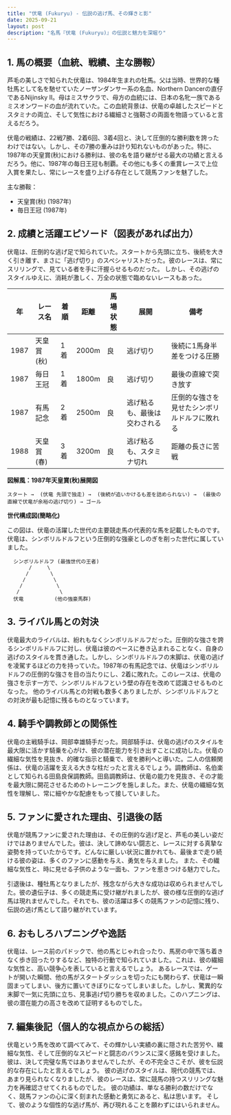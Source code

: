 ```yaml
---
title: "伏竜 (Fukuryu) - 伝説の逃げ馬、その輝きと影"
date: 2025-09-21
layout: post
description: "名馬『伏竜 (Fukuryu)』の伝説と魅力を深堀り"
---
```


## 1. 馬の概要（血統、戦績、主な勝鞍）

芦毛の美しさで知られた伏竜は、1984年生まれの牡馬。父は当時、世界的な種牡馬として名を馳せていたノーザンダンサー系の名血、Northern Dancerの直仔であるNijinsky II。母はミスサクラで、母方の血統には、日本の名牝一族であるミスオンワードの血が流れていた。この血統背景は、伏竜の卓越したスピードとスタミナの両立、そして気性における繊細さと強靭さの両面を物語っていると言えるだろう。

伏竜の戦績は、22戦7勝、2着6回、3着4回と、決して圧倒的な勝利数を誇ったわけではない。しかし、その7勝の重みは計り知れないものがあった。特に、1987年の天皇賞(秋)における勝利は、彼の名を語り継がせる最大の功績と言えるだろう。他に、1987年の毎日王冠も制覇。その他にも多くの重賞レースで上位入賞を果たし、常にレースを盛り上げる存在として競馬ファンを魅了した。

主な勝鞍：

* 天皇賞(秋) (1987年)
* 毎日王冠 (1987年)


## 2. 成績と活躍エピソード（図表があれば出力）

伏竜は、圧倒的な逃げ足で知られていた。スタートから先頭に立ち、後続を大きく引き離す、まさに「逃げ切り」のスペシャリストだった。彼のレースは、常にスリリングで、見ている者を手に汗握らせるものだった。  しかし、その逃げのスタイルゆえに、消耗が激しく、万全の状態で臨めないレースもあった。

| 年 | レース名 | 着順 | 距離 | 馬場状態 | 展開 | 備考 |
|---|---|---|---|---|---|---|
| 1987 | 天皇賞(秋) | 1着 | 2000m | 良 | 逃げ切り | 後続に1馬身半差をつける圧勝 |
| 1987 | 毎日王冠 | 1着 | 1800m | 良 | 逃げ切り | 最後の直線で突き放す |
| 1987 | 有馬記念 | 2着 | 2500m | 良 | 逃げ粘るも、最後は交わされる | 圧倒的な強さを見せたシンボリルドルフに敗れる |
| 1988 | 天皇賞(春) | 3着 | 3200m | 良 | 逃げ粘るも、スタミナ切れ | 距離の長さに苦戦 |


**図解風：1987年天皇賞(秋)展開図**

```
スタート →  (伏竜 先頭で独走) →  (後続が追いかけるも差を詰められない) →  (最後の直線で伏竜が余裕の逃げ切り) → ゴール
```

**世代構成図(簡略化)**

この図は、伏竜の活躍した世代の主要競走馬の代表的な馬を記載したものです。伏竜は、シンボリルドルフという圧倒的な強豪としのぎを削った世代に属していました。

```
  シンボリルドルフ (最強世代の王者)
       /     \
      /       \
     /         \
    /           \
   /             \
  伏竜          (他の強豪馬群)
```


## 3. ライバル馬との対決

伏竜最大のライバルは、紛れもなくシンボリルドルフだった。圧倒的な強さを誇るシンボリルドルフに対し、伏竜は彼のペースに巻き込まれることなく、自身の逃げのスタイルを貫き通した。しかし、シンボリルドルフの末脚は、伏竜の逃げを凌駕するほどの力を持っていた。1987年の有馬記念では、伏竜はシンボリルドルフの圧倒的な強さを目の当たりにし、2着に敗れた。このレースは、伏竜の強さを示す一方で、シンボリルドルフという壁の存在を改めて認識させるものとなった。  他のライバル馬との対戦も数多くありましたが、シンボリルドルフとの対決が最も記憶に残るものとなっています。


## 4. 騎手や調教師との関係性

伏竜の主戦騎手は、岡部幸雄騎手だった。岡部騎手は、伏竜の逃げのスタイルを最大限に活かす騎乗を心がけ、彼の潜在能力を引き出すことに成功した。伏竜の繊細な気性を見抜き、的確な指示と騎乗で、彼を勝利へと導いた。二人の信頼関係は、伏竜の活躍を支える大きな柱だったと言えるでしょう。調教師は、名伯楽として知られる田島良保調教師。田島調教師は、伏竜の能力を見抜き、その才能を最大限に開花させるためのトレーニングを施しました。また、伏竜の繊細な気性を理解し、常に細やかな配慮をもって接していました。


## 5. ファンに愛された理由、引退後の話

伏竜が競馬ファンに愛された理由は、その圧倒的な逃げ足と、芦毛の美しい姿だけではありませんでした。彼は、決して諦めない闘志と、レースに対する真摯な姿勢を持っていたからです。どんなに厳しい状況に置かれても、最後まで走り続ける彼の姿は、多くのファンに感動を与え、勇気を与えました。  また、その繊細な気性と、時に見せる子供のような一面も、ファンを惹きつける魅力でした。

引退後は、種牡馬となりましたが、残念ながら大きな成功は収められませんでした。彼の遺伝子は、多くの競走馬に受け継がれましたが、彼の様な圧倒的な逃げ馬は現れませんでした。それでも、彼の活躍は多くの競馬ファンの記憶に残り、伝説の逃げ馬として語り継がれています。


## 6. おもしろハプニングや逸話

伏竜は、レース前のパドックで、他の馬とじゃれ合ったり、馬房の中で落ち着きなく歩き回ったりするなど、独特の行動で知られていました。これは、彼の繊細な気性と、高い競争心を表していると言えるでしょう。  あるレースでは、ゲートが開いた瞬間、他の馬がスタートダッシュを切ったにも関わらず、伏竜は一瞬固まってしまい、後方に置いてきぼりになってしまいました。しかし、驚異的な末脚で一気に先頭に立ち、見事逃げ切り勝ちを収めました。このハプニングは、彼の潜在能力の高さを改めて証明するものでした。


## 7. 編集後記（個人的な視点からの総括）

伏竜という馬を改めて調べてみて、その輝かしい実績の裏に隠された苦労や、繊細な気性、そして圧倒的なスピードと闘志のバランスに深く感銘を受けました。  彼は、決して完璧な馬ではありませんでしたが、その不完全さこそが、彼を伝説的な存在にしたと言えるでしょう。  彼の逃げのスタイルは、現代の競馬では、あまり見られなくなりましたが、彼のレースは、常に競馬の持つスリリングな魅力を再確認させてくれるものでした。  彼の功績は、単なる勝利の数だけでなく、競馬ファンの心に深く刻まれた感動と勇気にあると、私は思います。  そして、彼のような個性的な逃げ馬が、再び現れることを願わずにはいられません。

